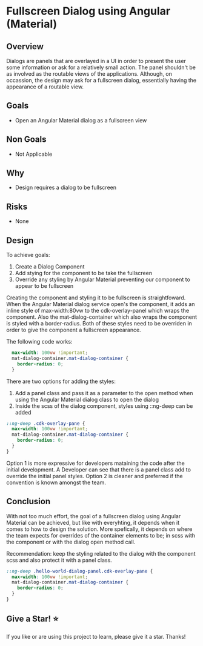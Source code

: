 # Fullscreen Dialog using Angular (Material)

## Overview

Dialogs are panels that are overlayed in a UI in order to present the user some information or ask for a relatively small action. The panel shouldn't be as involved as the routable views of the applications. Although, on occassion, the design may ask for a fullscreen dialog, essentially having the appearance of a routable view.

## Goals
- Open an Angular Material dialog as a fullscreen view

## Non Goals
- Not Applicable

## Why
- Design requires a dialog to be fullscreen

## Risks
- None

## Design
To achieve goals:
1. Create a Dialog Component
2. Add stying for the component to be take the fullscreen
3. Override any styling by Angular Material preventing our component to appear to be fullscreen

Creating the component and styling it to be fullscreen is straightfoward. When the Angular Material dialog service open's the component, it adds an inline style of max-width:80vw to the cdk-overlay-panel which wraps the component. Also the mat-dialog-container which also wraps the component is styled with a border-radius. Both of these styles need to be overriden in order to give the component a fullscreen appearance.

The following code works:
```scss
  max-width: 100vw !important;
  mat-dialog-container.mat-dialog-container {
    border-radius: 0;
  }
````

There are two options for adding the styles:
1. Add a panel class and pass it as a parameter to the open method when using the Angular Material dialog class to open the dialog
2. Inside the scss of the dialog component, styles using ::ng-deep can be added

```scss
::ng-deep .cdk-overlay-pane {
  max-width: 100vw !important;
  mat-dialog-container.mat-dialog-container {
    border-radius: 0;
  }
}
````

Option 1 is more expressive for developers mataining the code after the initial development. A Developer can see that there is a panel class add to override the initial panel styles. Option 2 is cleaner and preferred if the convention is known amongst the team.


## Conclusion
With not too much effort, the goal of a fullscreen dialog using Angular Material can be achieved, but like with everyhting, it depends when it comes to how to design the solution. More spefically, it depends on where the team expects for overrides of the container elements to be; in scss with the component or with the dialog open method call.

Recommendation: keep the styling related to the dialog with the component scss and also protect it with a panel class.

```scss
::ng-deep .hello-world-dialog-panel.cdk-overlay-pane {
  max-width: 100vw !important;
  mat-dialog-container.mat-dialog-container {
    border-radius: 0;
  }
}
````

## Give a Star! :star:

If you like or are using this project to learn, please give it a star. Thanks!

